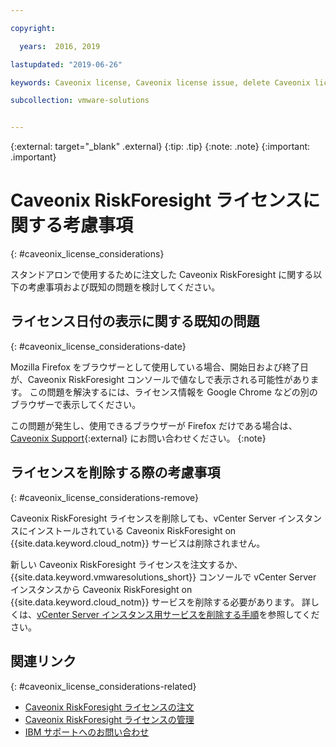 ```yaml
---

copyright:

  years:  2016, 2019

lastupdated: "2019-06-26"

keywords: Caveonix license, Caveonix license issue, delete Caveonix license

subcollection: vmware-solutions


---
```


{:external: target="_blank" .external}
{:tip: .tip}
{:note: .note}
{:important: .important}

# Caveonix RiskForesight ライセンスに関する考慮事項
{: #caveonix_license_considerations}

スタンドアロンで使用するために注文した Caveonix RiskForesight に関する以下の考慮事項および既知の問題を検討してください。

## ライセンス日付の表示に関する既知の問題
{: #caveonix_license_considerations-date}

Mozilla Firefox をブラウザーとして使用している場合、開始日および終了日が、Caveonix RiskForesight コンソールで値なしで表示される可能性があります。 この問題を解決するには、ライセンス情報を Google Chrome などの別のブラウザーで表示してください。

この問題が発生し、使用できるブラウザーが Firefox だけである場合は、[Caveonix Support](https://www.caveonix.com/support/){:external} にお問い合わせください。
{:note}

## ライセンスを削除する際の考慮事項
{: #caveonix_license_considerations-remove}

Caveonix RiskForesight ライセンスを削除しても、vCenter Server インスタンスにインストールされている Caveonix RiskForesight on {{site.data.keyword.cloud_notm}} サービスは削除されません。

新しい Caveonix RiskForesight ライセンスを注文するか、{{site.data.keyword.vmwaresolutions_short}} コンソールで vCenter Server インスタンスから Caveonix RiskForesight on {{site.data.keyword.cloud_notm}} サービスを削除する必要があります。 詳しくは、[vCenter Server インスタンス用サービスを削除する手順](/docs/services/vmwaresolutions/services?topic=vmware-solutions-vc_addingremovingservices#vc_addingremovingservices-removing-procedure)を参照してください。

## 関連リンク
{: #caveonix_license_considerations-related}

* [Caveonix RiskForesight ライセンスの注文](/docs/services/vmwaresolutions/services?topic=vmware-solutions-caveonix_license_ordering)
* [Caveonix RiskForesight ライセンスの管理](/docs/services/vmwaresolutions/services?topic=vmware-solutions-caveonix_license_managing)
* [IBM サポートへのお問い合わせ](/docs/services/vmwaresolutions/vmonic?topic=vmware-solutions-trbl_support)
